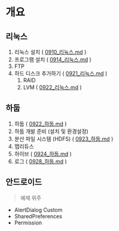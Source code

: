 # 개요

## 리눅스

1. 리눅스 설치 ( [0910_리눅스.md](./0910_리눅스.md) )
2. 프로그램 설치 ( [0914_리눅스.md](./0914_리눅스.md) )
3. FTP
4. 하드 디스크 추가하기 ( [0921_리눅스.md](./0921_리눅스.md) )
   1. RAID
   2. LVM ( [0922_리눅스.md](./0922_리눅스.md) )

## 하둡

1. 하둡 ( [0922_하둡.md](./0922_하둡.md) )
2. 하둡 개발 준비 (설치 및 환경설정)
3. 분산 파일 시스템 (HDFS) ( [0923_하둡.md](./0923_하둡.md) )
4. 맵리듀스
5. 하이브 ( [0924_하둡.md](./0924_하둡.md) )
6. 로그 ( [0928_하둡.md](./0928_하둡.md) )

## 안드로이드

> 예제 위주

* AlertDialog Custom
* SharedPreferences
* Permission